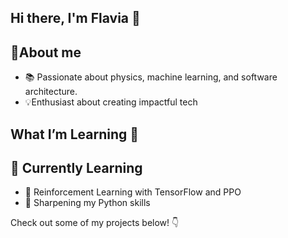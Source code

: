 <h2 align="left">Hi there, I'm Flavia 👋</h2>


## 🌟About me
- 📚 Passionate about physics, machine learning, and software architecture.
- 💡Enthusiast about creating impactful tech
## What I’m Learning 🚀

## 🚀 Currently Learning

- 🤖 Reinforcement Learning with TensorFlow and PPO
- 🐍 Sharpening my Python skills

Check out some of my projects below! 👇 
